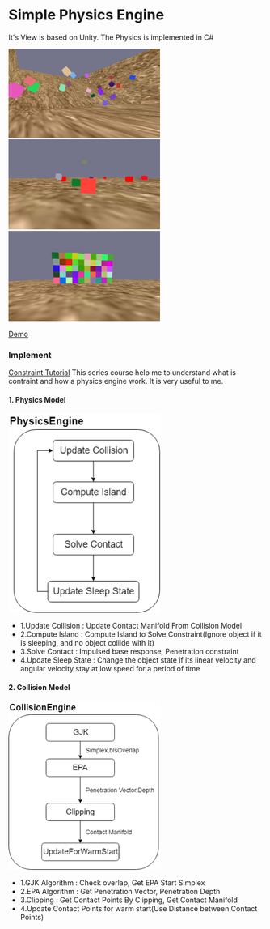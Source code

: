 Simple Physics Engine
===================
It's View is based on Unity.
The Physics is implemented in C#

<img src="img/Picture1.png" width="300">
<img src="img/Picture2.png" width="300">
<img src="img/Picture3.png" width="300">

[Demo](https://www.youtube.com/watch?v=K6Fja1hseOY&feature=youtu.be)

### Implement

[Constraint Tutorial](https://www.youtube.com/watch?v=iwEmcWjrcbA&list=PL-yGOsK2iEWjXERY62X2bsa17a2UoA8GK&index=4)
This series course help me to understand what is contraint and how a physics engine work. It is very useful to me.

#### 1. Physics Model

<img src="img/PhysicsEngine.png" width="300">

* 1.Update Collision : Update Contact Manifold From Collision Model
* 2.Compute Island : Compute Island to Solve Constraint(Ignore object if it is sleeping, and no object collide with it)
* 3.Solve Contact : Impulsed base response, Penetration constraint
* 4.Update Sleep State : Change the object state if its linear velocity and angular velocity stay at low speed for a period of time

#### 2. Collision Model

<img src="img/CollisionEngine.png" width="300">

* 1.GJK Algorithm : Check overlap, Get EPA Start Simplex
* 2.EPA Algorithm : Get Penetration Vector, Penetration Depth
* 3.Clipping : Get Contact Points By Clipping, Get Contact Manifold
* 4.Update Contact Points for warm start(Use Distance between Contact Points)






